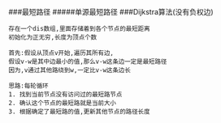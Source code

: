 ###最短路径
#####单源最短路径
###Dijkstra算法(没有负权边)
```
存在一个dis数组,里面存储着到各个节点的最短距离
初始化为正无穷,长度为顶点个数

首先:假设从顶点v开始,遍历其所有边,
假设v-w是其中边最小的值,那么v-w这条边一定是最短路径
因为,v通过其他路绕到w,一定比v-w这条边长

思路:每轮循环
1. 找到当前节点没有访问过的最短路节点
2. 确认这个节点的最短路就是当前大小
3. 根据确定了最短路的值,更新其他节点的路径长度